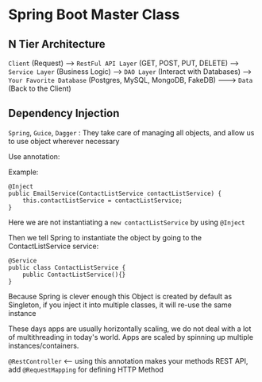 # Spring Boot Master Class

## N Tier Architecture

`Client` (Request) --> `RestFul API Layer` (GET, POST, PUT, DELETE) --> `Service Layer` (Business Logic) --> `DAO Layer` (Interact with Databases) --> `Your Favorite Database` (Postgres, MySQL, MongoDB, FakeDB) ---> `Data` (Back to the Client)


## Dependency Injection

`Spring`, `Guice`, `Dagger` : They take care of managing all objects, and allow us to use object wherever necessary

Use annotation:

Example:

```
@Inject
public EmailService(ContactListService contactListService) {
    this.contactListService = contactListService;
}
```

Here we are not instantiating a `new contactListService` by using `@Inject`


Then we tell Spring to instantiate the object by going to the ContactListService service:

```
@Service
public class ContactListService {
    public ContactListService(){}
}
```

Because Spring is clever enough this Object is created by default as Singleton, if you inject it into multiple classes, it will re-use the same instance

These days apps are usually horizontally scaling, we do not deal with a lot of multithreading in today's world. Apps are scaled by spinning up multiple instances/containers.


`@RestController` <-- using this annotation makes your methods REST API, add `@RequestMapping` for defining HTTP Method